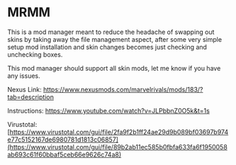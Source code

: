 # MRMM
This is a mod manager meant to reduce the headache of swapping out skins by taking away the file management aspect, after some very simple setup mod installation and skin changes becomes just checking and unchecking boxes.

This mod manager should support all skin mods, let me know if you have any issues.



Nexus Link: https://www.nexusmods.com/marvelrivals/mods/183/?tab=description

Instructions: https://www.youtube.com/watch?v=JLPbbnZ0O5k&t=1s

Virustotal: [https://www.virustotal.com/gui/file/2fa9f2b1ff24ae29d9b089bf03697b974e77c5152167de6980781d1813c06857](https://www.virustotal.com/gui/file/89b2ab11ec585b0fbfa633fa6f1950058ab693c61f60bbaf5ceb66e9626c74a8)
